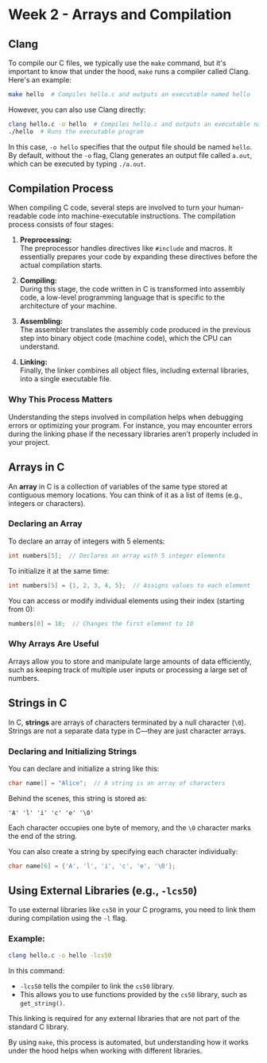 # Week 2 - Arrays and Compilation

## Clang

To compile our C files, we typically use the `make` command, but it's important to know that under the hood, `make` runs a compiler called Clang. Here's an example:

```bash
make hello  # Compiles hello.c and outputs an executable named hello
```

However, you can also use Clang directly:

```bash
clang hello.c -o hello  # Compiles hello.c and outputs an executable named hello
./hello  # Runs the executable program
```

In this case, `-o hello` specifies that the output file should be named `hello`. By default, without the `-o` flag, Clang generates an output file called `a.out`, which can be executed by typing `./a.out`.

## Compilation Process

When compiling C code, several steps are involved to turn your human-readable code into machine-executable instructions. The compilation process consists of four stages:

1. **Preprocessing:**  
   The preprocessor handles directives like `#include` and macros. It essentially prepares your code by expanding these directives before the actual compilation starts.

2. **Compiling:**  
   During this stage, the code written in C is transformed into assembly code, a low-level programming language that is specific to the architecture of your machine.

3. **Assembling:**  
   The assembler translates the assembly code produced in the previous step into binary object code (machine code), which the CPU can understand.

4. **Linking:**  
   Finally, the linker combines all object files, including external libraries, into a single executable file.

### Why This Process Matters

Understanding the steps involved in compilation helps when debugging errors or optimizing your program. For instance, you may encounter errors during the linking phase if the necessary libraries aren’t properly included in your project.

## Arrays in C

An **array** in C is a collection of variables of the same type stored at contiguous memory locations. You can think of it as a list of items (e.g., integers or characters).

### Declaring an Array

To declare an array of integers with 5 elements:

```c
int numbers[5];  // Declares an array with 5 integer elements
```

To initialize it at the same time:

```c
int numbers[5] = {1, 2, 3, 4, 5};  // Assigns values to each element
```

You can access or modify individual elements using their index (starting from 0):

```c
numbers[0] = 10;  // Changes the first element to 10
```

### Why Arrays Are Useful

Arrays allow you to store and manipulate large amounts of data efficiently, such as keeping track of multiple user inputs or processing a large set of numbers.

## Strings in C

In C, **strings** are arrays of characters terminated by a null character (`\0`). Strings are not a separate data type in C—they are just character arrays.

### Declaring and Initializing Strings

You can declare and initialize a string like this:

```c
char name[] = "Alice";  // A string is an array of characters
```

Behind the scenes, this string is stored as:

```
'A' 'l' 'i' 'c' 'e' '\0'
```

Each character occupies one byte of memory, and the `\0` character marks the end of the string.

You can also create a string by specifying each character individually:

```c
char name[6] = {'A', 'l', 'i', 'c', 'e', '\0'};
```

## Using External Libraries (e.g., `-lcs50`)

To use external libraries like `cs50` in your C programs, you need to link them during compilation using the `-l` flag.

### Example:

```bash
clang hello.c -o hello -lcs50
```

In this command:

-   `-lcs50` tells the compiler to link the `cs50` library.
-   This allows you to use functions provided by the `cs50` library, such as `get_string()`.

This linking is required for any external libraries that are not part of the standard C library.

By using `make`, this process is automated, but understanding how it works under the hood helps when working with different libraries.
